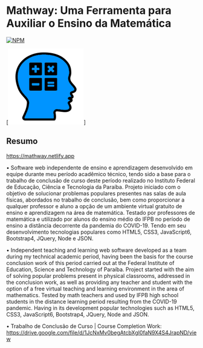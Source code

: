 # Mathway: Uma Ferramenta para Auxiliar o Ensino da Matemática
[![NPM](https://img.shields.io/npm/l/react)](https://github.com/taw-ham/mathway2/blob/main/license)

[![NPM](https://github.com/taw-ham/mathway2/blob/main/_site/fotis/logo.png)]

## Resumo

https://mathway.netlify.app

• Software web independente de ensino e aprendizagem desenvolvido em equipe durante meu período acadêmico técnico, tendo sido a base para o trabalho de conclusão de curso deste período realizado no Instituto Federal de Educação, Ciência e Tecnologia da Paraíba. Projeto iniciado com o objetivo de solucionar problemas populares presentes nas salas de aula físicas, abordados no trabalho de conclusão, bem como proporcionar a qualquer professor e aluno a opção de um ambiente virtual gratuito de ensino e aprendizagem na área de matemática. Testado por professores de matemática e utilizado por alunos do ensino médio do IFPB no período de ensino a distância decorrente da pandemia do COVID-19. Tendo em seu desenvolvimento tecnologias populares como HTML5, CSS3, JavaScript6, Bootstrap4, JQuery, Node e JSON.

• Independent teaching and learning web software developed as a team during my technical academic period, having been the basis for the course conclusion work of this period carried out at the Federal Institute of Education, Science and Technology of Paraíba. Project started with the aim of solving popular problems present in physical classrooms, addressed in the conclusion work, as well as providing any teacher and student with the option of a free virtual teaching and learning environment in the area of mathematics. Tested by math teachers and used by IFPB high school students in the distance learning period resulting from the COVID-19 pandemic. Having in its development popular technologies such as HTML5, CSS3, JavaScript6, Bootstrap4, JQuery, Node and JSON.

• Trabalho de Conclusão de Curso | Course Completion Work: https://drive.google.com/file/d/1JcNxMv0begAtcbXgI0faN9X4S4JrapND/view
